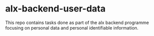 # alx-backend-user-data
This repo contains tasks done as part of the alx backend programme focusing on personal data and personal identifiable information.
